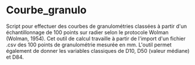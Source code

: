 # Courbe_granulo
Script pour effectuer des courbes de granulométries classées à partir d'un échantillonnage de 100 points sur radier selon le protocole Wolman (Wolman, 1954).
Cet outil de calcul travaille à partir de l'import d'un fichier .csv des 100 points de granulométrie mesurée en mm.
L'outil permet également de donner les variables classiques de D10, D50 (valeur médiane) et D84.
